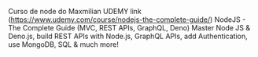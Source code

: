 Curso de node do Maxmilian UDEMY link (https://www.udemy.com/course/nodejs-the-complete-guide/)
NodeJS - The Complete Guide (MVC, REST APIs, GraphQL, Deno)
Master Node JS & Deno.js, build REST APIs with Node.js, GraphQL APIs, add Authentication, use MongoDB, SQL & much more!
